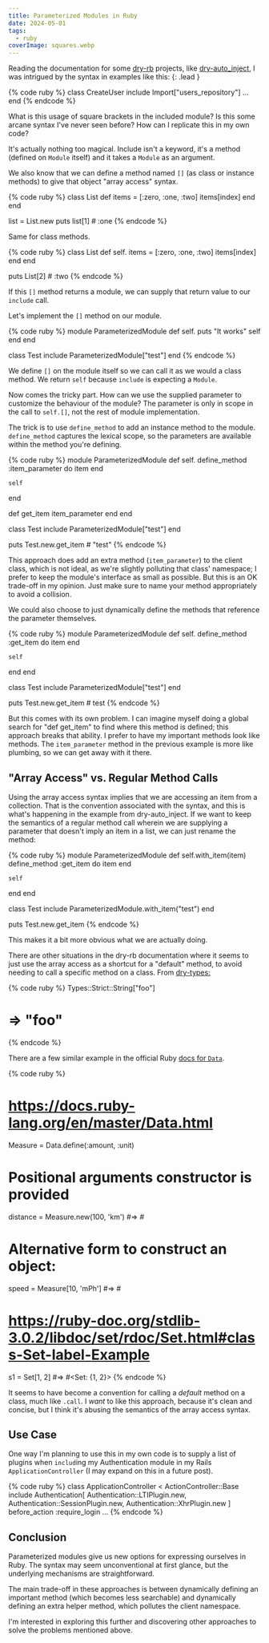 ```yaml
---
title: Parameterized Modules in Ruby
date: 2024-05-01
tags:
  - ruby
coverImage: squares.webp
---
```


Reading the documentation for some [dry-rb](https://dry-rb.org/) projects, like [dry-](https://dry-rb.org/gems/dry-container/0.11/)[auto\_inject](https://dry-rb.org/gems/dry-auto_inject/1.0/), I was intrigued by the syntax in examples like this:
{: .lead }

{% code ruby %}
class CreateUser
  include Import["users_repository"]
  ...
end
{% endcode %}

What is this usage of square brackets in the included module? Is this some arcane syntax I've never seen before? How can I replicate this in my own code?

It's actually nothing too magical. Include isn't a keyword, it's a method (defined on `Module` itself) and it takes a `Module` as an argument.

We also know that we can define a method named `[]` (as class or instance methods) to give that object "array access" syntax.

{% code ruby %}
class List
  def [](index)
    items = [:zero, :one, :two]
    items[index]
  end
end

list = List.new
puts list[1] # :one
{% endcode %}

Same for class methods.

{% code ruby %}
class List
  def self.[](index)
    items = [:zero, :one, :two]
    items[index]
  end
end

puts List[2] # :two
{% endcode %}

If this `[]` method returns a module, we can supply that return value to our `include` call.

Let's implement the `[]` method on our module.

{% code ruby %}
module ParameterizedModule
  def self.[](item)
    puts "It works"
    self
  end
end

class Test
  include ParameterizedModule["test"]
end
{% endcode %}

We define `[]` on the module itself so we can call it as we would a class method. We return `self` because `include` is expecting a `Module`.

Now comes the tricky part. How can we use the supplied parameter to customize the behaviour of the module? The parameter is only in scope in the call to `self.[]`, not the rest of module implementation.

The trick is to use `define_method` to add an instance method to the module. `define_method` captures the lexical scope, so the parameters are available within the method you're defining.

{% code ruby %}
module ParameterizedModule
  def self.[](item)
    define_method :item_parameter do
      item
    end

    self
  end

  def get_item
    item_parameter
  end
end

class Test
  include ParameterizedModule["test"]
end

puts Test.new.get_item # "test"
{% endcode %}

This approach does add an extra method (`item_parameter`) to the client class, which is not ideal, as we're slightly polluting that class' namespace; I prefer to keep the module's interface as small as possible. But this is an OK trade-off in my opinion. Just make sure to name your method appropriately to avoid a collision.

We could also choose to just dynamically define the methods that reference the parameter themselves.

{% code ruby %}
module ParameterizedModule
  def self.[](item)
    define_method :get_item do
      item
    end

    self
  end
end

class Test
  include ParameterizedModule["test"]
end

puts Test.new.get_item # test
{% endcode %}

But this comes with its own problem. I can imagine myself doing a global search for "def get\_item" to find where this method is defined; this approach breaks that ability. I prefer to have my important methods look like methods. The `item_parameter` method in the previous example is more like plumbing, so we can get away with it there.

## "Array Access" vs. Regular Method Calls

Using the array access syntax implies that we are accessing an item from a collection. That is the convention associated with the syntax, and this is what's happening in the example from dry-auto\_inject. If we want to keep the semantics of a regular method call wherein we are supplying a parameter that doesn't imply an item in a list, we can just rename the method:

{% code ruby %}
module ParameterizedModule
  def self.with_item(item)
    define_method :get_item do
      item
    end

    self
  end
end

class Test
  include ParameterizedModule.with_item("test")
end

puts Test.new.get_item
{% endcode %}

This makes it a bit more obvious what we are actually doing.

There are other situations in the dry-rb documentation where it seems to just use the array access as a shortcut for a "default" method, to avoid needing to call a specific method on a class. From [dry-types:](https://dry-rb.org/gems/dry-types/1.7/)

{% code ruby %}
Types::Strict::String["foo"]
# => "foo"
{% endcode %}

There are a few similar example in the official Ruby [docs for `Data`](https://docs.ruby-lang.org/en/master/Data.html).

{% code ruby %}
# https://docs.ruby-lang.org/en/master/Data.html
Measure = Data.define(:amount, :unit)

# Positional arguments constructor is provided
distance = Measure.new(100, 'km')
#=> #<data Measure amount=100, unit="km">

# Alternative form to construct an object:
speed = Measure[10, 'mPh']
#=> #<data Measure amount=10, unit="mPh">

# https://ruby-doc.org/stdlib-3.0.2/libdoc/set/rdoc/Set.html#class-Set-label-Example
s1 = Set[1, 2] #=> #<Set: {1, 2}>
{% endcode %}

It seems to have become a convention for calling a _default_ method on a class, much like `.call`. I _want_ to like this approach, because it's clean and concise, but I think it's abusing the semantics of the array access syntax.

## Use Case

One way I'm planning to use this in my own code is to supply a list of plugins when `includ`ing my Authentication module in my Rails `ApplicationController` (I may expand on this in a future post).

{% code ruby %}
class ApplicationController < ActionController::Base
  include Authentication[
    Authentication::LTIPlugin.new,
    Authentication::SessionPlugin.new,
    Authentication::XhrPlugin.new
  ]
  before_action :require_login
  ...
{% endcode %}

## Conclusion

Parameterized modules give us new options for expressing ourselves in Ruby. The syntax may seem unconventional at first glance, but the underlying mechanisms are straightforward.

The main trade-off in these approaches is between dynamically defining an important method (which becomes less searchable) and dynamically defining an extra helper method, which pollutes the client namespace.

I'm interested in exploring this further and discovering other approaches to solve the problems mentioned above.
